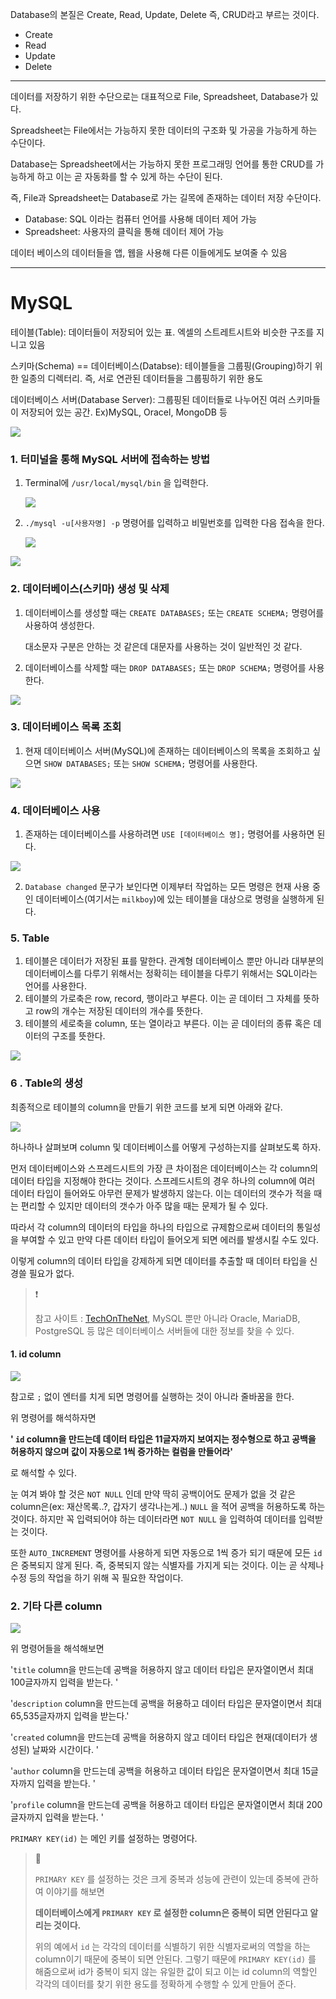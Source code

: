 Database의 본질은 Create,  Read, Update, Delete 즉, CRUD라고 부르는 것이다.

- Create
- Read
- Update
- Delete

----

데이터를 저장하기 위한 수단으로는 대표적으로 File, Spreadsheet, Database가 있다.

Spreadsheet는 File에서는 가능하지 못한 데이터의 구조화 및 가공을 가능하게 하는 수단이다.

Database는 Spreadsheet에서는 가능하지 못한 프로그래밍 언어를 통한 CRUD를 가능하게 하고 이는 곧 자동화를 할 수 있게 하는 수단이 된다.

즉, File과 Spreadsheet는 Database로 가는 길목에 존재하는 데이터 저장 수단이다.

- Database: SQL 이라는 컴퓨터 언어를 사용해 데이터 제어 가능
- Spreadsheet: 사용자의 클릭을 통해 데이터 제어 가능

데이터 베이스의 데이터들을 앱, 웹을 사용해 다른 이들에게도 보여줄 수 있음

----

# MySQL

테이블(Table): 데이터들이 저장되어 있는 표. 엑셀의 스트레트시트와 비슷한 구조를 지니고 있음

스키마(Schema) == 데이터베이스(Databse): 테이블들을 그룹핑(Grouping)하기 위한 일종의 디렉터리. 즉, 서로 연관된 데이터들을 그룹핑하기 위한 용도

데이터베이스 서버(Database Server): 그룹핑된 데이터들로 나누어진 여러 스키마들이 저장되어 있는 공간. Ex)MySQL, Oracel, MongoDB 등

<img src="./images/01.png" />

### 1. 터미널을 통해 MySQL 서버에 접속하는 방법

1. Terminal에 `/usr/local/mysql/bin` 을 입력한다.

   <img src="./images/02.png" />

2. `./mysql -u[사용자명] -p` 명령어를 입력하고 비밀번호를 입력한 다음 접속을 한다.

   <img src="./images/03.png" />

<img src="./images/04.png" />

### 2. 데이터베이스(스키마) 생성 및 삭제

1. 데이터베이스를 생성할 때는 `CREATE DATABASES;` 또는 `CREATE SCHEMA;`  명령어를 사용하여 생성한다. 

   대소문자 구분은 안하는 것 같은데 대문자를 사용하는 것이 일반적인 것 같다.

2. 데이터베이스를 삭제할 때는 `DROP DATABASES;` 또는 `DROP SCHEMA;` 명령어를 사용한다.

<img src="./images/05.png" />

### 3. 데이터베이스 목록 조회

1. 현재 데이터베이스 서버(MySQL)에 존재하는 데이터베이스의 목록을 조회하고 싶으면 `SHOW DATABASES;` 또는 `SHOW SCHEMA;` 명령어를 사용한다.

<img src="./images/06.png" />

### 4. 데이터베이스 사용

1. 존재하는 데이터베이스를 사용하려면 `USE [데이터베이스 명];` 명령어를 사용하면 된다.

<img src="./images/07.png" />

2. `Database changed` 문구가 보인다면 이제부터 작업하는 모든 명령은 현재 사용 중인 데이터베이스(여기서는 `milkboy`)에 있는 테이블을 대상으로 명령을 실행하게 된다.

### 5. Table

1. 테이블은 데이터가 저장된 표를 말한다. 관계형 데이터베이스 뿐만 아니라 대부분의 데이터베이스를 다루기 위해서는 정확히는 테이블을 다루기 위해서는 SQL이라는 언어를 사용한다.
2. 테이블의 가로축은 row, record, 행이라고 부른다. 이는 곧 데이터 그 자체를 뜻하고 row의 개수는 저장된 데이터의 개수를 뜻한다.
3. 테이블의 세로축을 column, 또는 열이라고 부른다. 이는 곧 데이터의 종류 혹은 데이터의 구조를 뜻한다.

<img src="./images/08.png" />

### 6 . Table의 생성

최종적으로 테이블의 column을 만들기 위한 코드를 보게 되면 아래와 같다.

<img src="./images/09.png" />

하나하나 살펴보며 column 및 데이터베이스를 어떻게 구성하는지를 살펴보도록 하자.

먼저 데이터베이스와 스프레드시트의 가장 큰 차이점은 데이터베이스는 각 column의 데이터 타입을 지정해야 한다는 것이다. 스프레드시트의 경우 하나의 column에 여러 데이터 타입이 들어와도 아무런 문제가 발생하지 않는다. 이는 데이터의 갯수가 적을 때는 편리할 수 있지만 데이터의 갯수가 아주 많을 때는   문제가 될 수 있다.

따라서 각 column의 데이터의 타입을 하나의 타입으로 규제함으로써 데이터의 통일성을 부여할 수 있고 만약 다른 데이터 타입이 들어오게 되면 에러를 발생시킬 수도 있다. 

이렇게 column의 데이터 타입을 강제하게 되면 데이터를 추출할 때 데이터 타입을 신경쓸 필요가 없다. 

> ❗️
>
> 참고 사이트 : [TechOnTheNet](https://www.techonthenet.com/mysql/datatypes.php), MySQL 뿐만 아니라 Oracle, MariaDB, PostgreSQL 등 많은 데이터베이스 서버들에 대한 정보를 찾을 수 있다.

#### 1. id column

<img src="./images/10.png" />

참고로 `;` 없이 엔터를 치게 되면 명령어를 실행하는 것이 아니라 줄바꿈을 한다. 

위 명령어를 해석하자면

 **' `id` column을 만드는데 데이터 타입은 11글자까지 보여지는 정수형으로 하고 공백을 허용하지 않으며 값이 자동으로 1씩 증가하는 컬럼을 만들어라'**

로 해석할 수 있다.

눈 여겨 봐야 할 것은 `NOT NULL` 인데 만약 딱히 공백이어도 문제가 없을 것 같은 column은(ex: 재산목록..?, 갑자기 생각나는게..) `NULL` 을 적어 공백을 허용하도록 하는 것이다. 하지만 꼭 입력되어야 하는 데이터라면 `NOT NULL` 을 입력하여 데이터를 입력받는 것이다.

또한 `AUTO_INCREMENT` 명령어를 사용하게 되면 자동으로 1씩 증가 되기 때문에 모든 `id` 은 중복되지 않게 된다. 즉, 중복되지 않는 식별자를 가지게 되는 것이다. 이는 곧 삭제나 수정 등의 작업을 하기 위해 꼭 필요한 작업이다.

### 2. 기타 다른 column

<img src="./images/11.png" />

위 명령어들을 해석해보면

'`title` column을 만드는데 공백을 허용하지 않고 데이터 타입은 문자열이면서 최대 100글자까지 입력을 받는다. '

'`description` column을 만드는데 공백을 허용하고 데이터 타입은 문자열이면서  최대 65,535글자까지 입력을 받는다.'

'`created` column을 만드는데 공백을 허용하지 않고 데이터 타입은 현재(데이터가 생성된) 날짜와 시간이다. '

'`author` column을 만드는데 공백을 허용하고 데이터 타입은 문자열이면서 최대 15글자까지 입력을 받는다. '

'`profile` column을 만드는데 공백을 허용하고 데이터 타입은 문자열이면서 최대 200글자까지 입력을 받는다. '

`PRIMARY KEY(id)` 는 메인 키를 설정하는 명령어다.

> 💬
>
>  `PRIMARY KEY` 를 설정하는 것은 크게 중복과 성능에 관련이 있는데 중복에 관하여 이야기를 해보면
>
> **데이터베이스에게 `PRIMARY KEY` 로 설정한 column은 중복이 되면 안된다고 알리는 것이다.** 
>
> 위의 예에서 `id` 는 각각의 데이터를 식별하기 위한 식별자로써의 역할을 하는 column이기 때문에 중복이 되면 안된다. 그렇기 때문에 `PRIMARY KEY(id)` 를 해줌으로써 id가 중복이 되지 않는 유일한 값이 되고 이는 id column의 역할인 각각의 데이터를 찾기 위한 용도를 정확하게 수행할 수 있게 만들어 준다.






